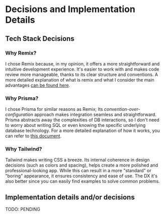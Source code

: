 # Decisions and Implementation Details

## Tech Stack Decisions

### Why Remix?
I chose Remix because, in my opinion, it offers a more straightforward and intuitive development experience. It's easier to work with and makes code review more manageable, thanks to its clear structure and conventions. A more detailed explanation of what is remix and what I consider the main advantages [can be found here](remix.md).

### Why Prisma?
I chose Prisma for similar reasons as Remix; Its *convention-over-configuration* approach makes integration seamless and straightforward. Prisma abstracts away the complexities of DB interactions, so I don't need to worry about writing SQL or even knowing the specific underlying database technology. For a more detailed explanation of how it works, you can refer to [this document](prisma.md).

### Why Tailwind?
Tailwind makes writing CSS a breeze. Its internal coherence in design decisions (such as colors and spacing), helps create a more polished and professional-looking app. While this can result in a more "standard" or "boring" appearance, it ensures consistency and ease of use. The DX it's also better since you can easily find examples to solve common problems.

## Implementation details and/or decisions

TODO: PENDING